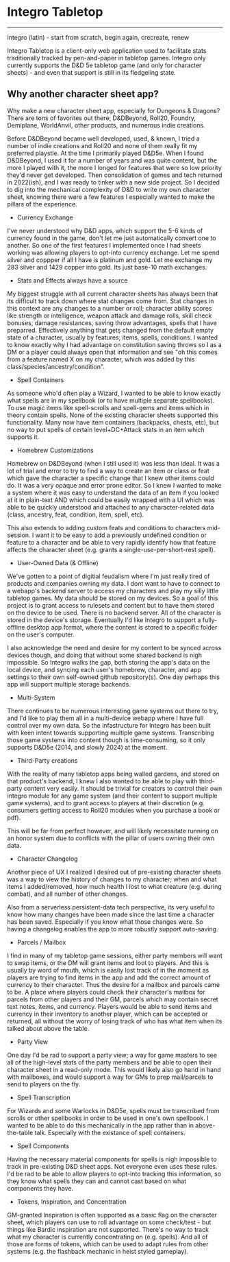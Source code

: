 # Integro Tabletop
-----

integro (latin) - start from scratch, begin again, crecreate, renew

Integro Tabletop is a client-only web application used to facilitate stats traditionally tracked by pen-and-paper in tabletop games. Integro only currently supports the D&D 5e tabletop game (and only for character sheets) - and even that support is still in its fledgeling state.

## Why another character sheet app?

Why make a new character sheet app, especially for Dungeons & Dragons? There are tons of favorites out there; D&DBeyond, Roll20, Foundry, Demiplane, WorldAnvil, other products, and numerous indie creations.

Before D&DBeyond became well developed, used, & known, I tried a number of indie creations and Roll20 and none of them really fit my preferred playstle. At the time I primarily played D&D5e. When I found D&DBeyond, I used it for a number of years and was quite content, but the more I played with it, the more I longed for features that were so low priority they'd never get developed. Then consolidation of games and tech returned in 2022(ish), and I was ready to tinker with a new side project. So I decided to dig into the mechanical complexity of D&D to write my own character sheet, knowing there were a few features I especially wanted to make the pillars of the experience.

* Currency Exchange

I've never understood why D&D apps, which support the 5-6 kinds of currency found in the game, don't let me just automatically convert one to another. So one of the first features I implemented once I had sheets working was allowing players to opt-into currency exchange. Let me spend silver and coppper if all I have is platinum and gold. Let me exchange my 283 silver and 1429 copper into gold. Its just base-10 math exchanges.

* Stats and Effects always have a source

My biggest struggle with all current character sheets has always been that its difficult to track down where stat changes come from. Stat changes in this context are any changes to a number or roll; character ability scores like strength or intelligence, weapon attack and damage rolls, skill check bonuses, damage resistances, saving throw advantages, spells that I have preparred. Effectively anything that gets changed from the default empty state of a character, usually by features, items, spells, conditions. I wanted to know exactly why I had advantage on constitution saving throws so I as a DM or a player could always open that information and see "oh this comes from a feature named X on my character, which was added by this class/species/ancestry/condition".

* Spell Containers

As someone who'd often play a Wizard, I wanted to be able to know exactly what spells are in my spellbook (or to have multiple separate spellbooks). To use magic items like spell-scrolls and spell-gems and items which in theory contain spells. None of the existing character sheets supported this functionality. Many now have item containers (backpacks, chests, etc), but no way to put spells of certain level+DC+Attack stats in an item which supports it.

* Homebrew Customizations

Homebrew on D&DBeyond (when I still used it) was less than ideal. It was a lot of trial and error to try to find a way to create an item or class or feat which gave the character a specific change that I knew other items could do. It was a very opaque and error prone editor. So I knew I wanted to make a system where it was easy to understand the data of an item if you looked at it in plain-text AND which could be easily wrapped with a UI which was able to be quickly understood and attached to any character-related data (class, ancestry, feat, condition, item, spell, etc).

This also extends to adding custom feats and conditions to characters mid-session. I want it to be easy to add a previously undefined condition or feature to a character and be able to very rapidly identify how that feature affects the character sheet (e.g. grants a single-use-per-short-rest spell).

* User-Owned Data (& Offline)

We've gotten to a point of digitial feudalism where I'm just really tired of products and companies owning my data. I dont want to have to connect to a webapp's backend server to access my characters and play my silly little tabletop games. My data should be stored on my devices. So a goal of this project is to grant access to rulesets and content but to have them stored on the device to be used. There is no backend server. All of the character is stored in the device's storage. Eventually I'd like Integro to support a fully-offline desktop app format, where the content is stored to a specific folder on the user's computer.

I also acknowledge the need and desire for my content to be synced across devices though, and doing that without some shared backend is nigh impossible. So Integro walks the gap, both storing the app's data on the local device, and syncing each user's homebrew, character, and app settings to their own self-owned github repository(s). One day perhaps this app will support multiple storage backends.

* Multi-System

There continues to be numerous interesting game systems out there to try, and I'd like to play them all in a multi-device webapp where I have full control over my own data. So the infastructure for Integro has been built with keen intent towards supporting multiple game systems. Transcribing those game systems into content though is time-consuming, so it only supports D&D5e (2014, and slowly 2024) at the moment.

* Third-Party creations

With the reality of many tabletop apps being walled gardens, and stored on that product's backend, I knew I also wanted to be able to play with third-party content very easily. It should be trivial for creators to control their own integro module for any game system (and their content to support multiple game systems), and to grant access to players at their discretion (e.g. consumers getting access to Roll20 modules when you purchase a book or pdf).

This will be far from perfect however, and will likely necessitate running on an honor system due to conflicts with the pillar of users owning their own data.

* Character Changelog

Another piece of UX I realized I desired out of pre-existing character sheets was a way to view the history of changes to my character; when and what items I added/removed, how much health I lost to what creature (e.g. during combat), and all number of other changes.

Also from a serverless persistent-data tech perspective, its very useful to know how many changes have been made since the last time a character has been saved. Especially if you know what those changes were. So having a changelog enables the app to more robustly support auto-saving.

* Parcels / Mailbox

I find in many of my tabletop game sessions, either party members will want to swap items, or the DM will grant items and loot to players. And this is usually by word of mouth, which is easily lost track of in the moment as players are trying to find items in the app and add the correct amount of currency to their character. Thus the desire for a mailbox and parcels came to be. A place where players could check their character's mailbox for parcels from other players and their GM, parcels which may contain secret text notes, items, and currency. Players would be able to send items and currency in their inventory to another player, which can be accepted or returned, all without the worry of losing track of who has what item when its talked about above the table.

* Party View

One day I'd be rad to support a party view; a way for game masters to see all of the high-level stats of the party members and be able to open their character sheet in a read-only mode. This would likely also go hand in hand with mailboxes, and would support a way for GMs to prep mail/parcels to send to players on the fly.

* Spell Transcription

For Wizards and some Warlocks in D&D5e, spells must be transcribed from scrolls or other spellbooks in order to be used in one's own spellbook. I wanted to be able to do this mechanically in the app rather than in above-the-table talk. Especially with the existance of spell containers.

* Spell Components

Having the necessary material components for spells is nigh impossible to track in pre-existing D&D sheet apps. Not everyone even uses these rules. I'd be rad to be able to allow players to opt-into tracking this information, so they know what spells they can and cannot cast based on what components they have.

* Tokens, Inspiration, and Concentration

GM-granted Inspiration is often supported as a basic flag on the character sheet, which players can use to roll advantage on some check/test - but things like Bardic inspiration are not supported. There's no way to track what my character is currently concentrating on (e.g. spells). And all of those are forms of tokens, which can be used to adapt rules from other systems (e.g. the flashback mechanic in heist styled gameplay).
